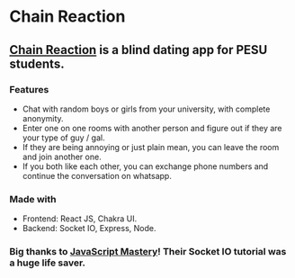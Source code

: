 # Chain Reaction

## [Chain Reaction](https://chain-reaction.netlify.app/) is a blind dating app for PESU students.

### Features
- Chat with random boys or girls from your university, with complete anonymity.
- Enter one on one rooms with another person and figure out if they are your type of guy / gal.
- If they are being annoying or just plain mean, you can leave the room and join another one.
- If you both like each other, you can exchange phone numbers and continue the conversation on whatsapp.

### Made with
- Frontend: React JS, Chakra UI.
- Backend: Socket IO, Express, Node.


### Big thanks to [JavaScript Mastery](https://www.youtube.com/watch?v=ZwFA3YMfkoc)! Their Socket IO tutorial was a huge life saver.
